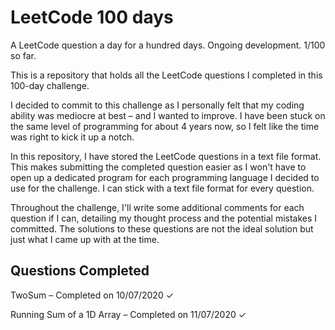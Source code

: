 # LeetCode 100 days

A LeetCode question a day for a hundred days. Ongoing development. 1/100 so far. 

This is a repository that holds all the LeetCode questions I completed in this 100-day challenge.

I decided to commit to this challenge as I personally felt that my coding ability was mediocre at best – and I wanted to improve. I have been stuck on the same level of programming for about 4 years now, so I felt like the time was right to kick it up a notch. 

In this repository, I have stored the LeetCode questions in a text file format. This makes submitting the completed question easier as I won't have to open up a dedicated program for each programming language I decided to use for the challenge. I can stick with a text file format for every question. 

Throughout the challenge, I'll write some additional comments for each question if I can, detailing my thought process and the potential mistakes I committed. The solutions to these questions are not the ideal solution but just what I came up with at the time. 

## Questions Completed

TwoSum – Completed on 10/07/2020 ✓

Running Sum of a 1D Array  – Completed on 11/07/2020 ✓
